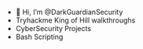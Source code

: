 - 👋 Hi, I’m @DarkGuardianSecurity
- Tryhackme King of Hill walkthroughs
- CyberSecurity Projects
- Bash Scripting

<!---
DarkGuardianSecurity/DarkGuardianSecurity is a ✨ special ✨ repository because its `README.md` (this file) appears on your GitHub profile.
You can click the Preview link to take a look at your changes.
--->
